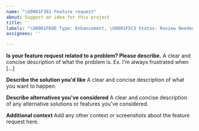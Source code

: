 ```yaml
---
name: "\U0001F381 Feature request"
about: Suggest an idea for this project
title: ''
labels: "\U0001F60E Type: Enhancement, \U0001F5C3️ Status: Review Needed"
assignees: ''

---
```


**Is your feature request related to a problem? Please describe.**
A clear and concise description of what the problem is. Ex. I'm always frustrated when [...]

**Describe the solution you'd like**
A clear and concise description of what you want to happen.

**Describe alternatives you've considered**
A clear and concise description of any alternative solutions or features you've considered.

**Additional context**
Add any other context or screenshots about the feature request here.
